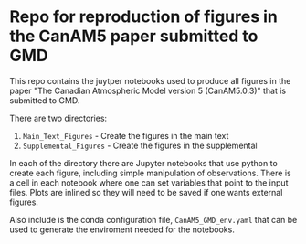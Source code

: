 # Repo for reproduction of figures in the CanAM5 paper submitted to GMD

This repo contains the juytper notebooks used to produce all figures in the paper "The Canadian Atmospheric Model version 5 (CanAM5.0.3)" that is submitted to GMD.

There are two directories:
1. `Main_Text_Figures` - Create the figures in the main text
2. `Supplemental_Figures` - Create the figures in the supplemental

In each of the directory there are Jupyter notebooks that use python to create each figure, including simple manipulation of observations.  There is a cell in each notebook where one can set variables that point to the input files.  Plots are inlined so they will need to be saved if one wants external figures.

Also include is the conda configuration file, `CanAM5_GMD_env.yaml` that can be used to generate the enviroment needed for the notebooks.
